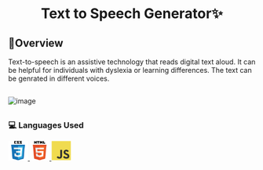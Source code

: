 <h1 align="center">Text to Speech Generator✨</h1>
<h2>🌠Overview</h2>
Text-to-speech is an assistive technology that reads digital text aloud. It can be helpful for individuals with dyslexia or learning differences.
The text can be genrated in different voices.
<h2></h2>

![image](https://github.com/aditisingh02/text_to_speech_generator/assets/140513260/4c134236-a30d-40c3-ad93-87ff18208eae)

<h2></h2>
<h3 align="left">💻 Languages Used</h3>
<p align="left"><a href="https://www.w3schools.com/css/" target="_blank" rel="noreferrer"> <img src="https://raw.githubusercontent.com/devicons/devicon/master/icons/css3/css3-original-wordmark.svg" alt="css3" width="40" height="40"/> </a> <a href="https://www.w3.org/html/" target="_blank" rel="noreferrer"> <img src="https://raw.githubusercontent.com/devicons/devicon/master/icons/html5/html5-original-wordmark.svg" alt="html5" width="40" height="40"/> </a> <a href="https://developer.mozilla.org/en-US/docs/Web/JavaScript" target="_blank" rel="noreferrer"> <img src="https://raw.githubusercontent.com/devicons/devicon/master/icons/javascript/javascript-original.svg" alt="javascript" width="40" height="40"/> </a> </p>
